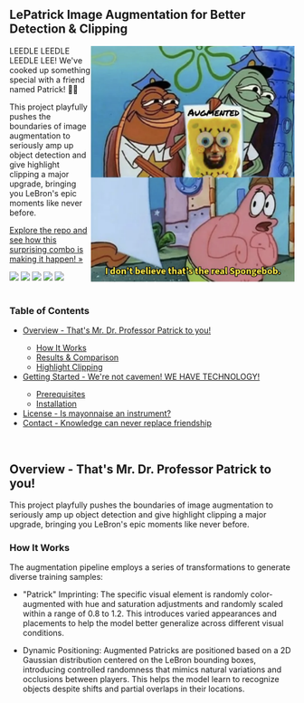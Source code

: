 <a id="readme-top"></a>
## LePatrick Image Augmentation for Better Detection & Clipping

<img src="images/logo.png" align="right" width="360">

LEEDLE LEEDLE LEEDLE LEE! We've cooked up something special with a friend named Patrick! 👑🔥

This project playfully pushes the boundaries of image augmentation to seriously amp up object detection and give highlight clipping a major upgrade, bringing you LeBron's epic moments like never before.

[Explore the repo and see how this surprising combo is making it happen! »]()

<div>
<img src="https://img.shields.io/badge/Python-FFD43B.svg?logo=Python&logoColor=blue" height="20"/>
<img src="https://img.shields.io/badge/PyTorch-%23EE4C2C.svg?logo=PyTorch&logoColor=white" height="20"/>
<img src="https://img.shields.io/badge/OpenCV-8BDA67.svg?logo=OpenCV&logoColor=white" height="20"/>
<img src="https://img.shields.io/badge/YOLOv11-111F68.svg?logo=YOLO&logoColor=white" height="20"/>
<img src="https://img.shields.io/badge/Roboflow-6706CE.svg?logo=Roboflow&logoColor=white" height="20"/>
</div>
<br/>

### Table of Contents
<ul>
	<li><a href="#1">Overview - That's Mr. Dr. Professor Patrick to you!</a></li>
    <ul>
		<li><a href="#1-1">How It Works</a></li>
		<li><a href="#1-2">Results & Comparison</a></li>
		<li><a href="#1-3">Highlight Clipping</a></li>
	</ul>
    <li><a href="#2">Getting Started - We're not cavemen! WE HAVE TECHNOLOGY!</a></li>
    <ul>
        <li><a href="#2-1">Prerequisites</a></li>
        <li><a href="#2-2">Installation</a></li>
    </ul>
    <li><a href="#3">License - Is mayonnaise an instrument?</a></li>
    <li><a href="#4">Contact - Knowledge can never replace friendship</a></li>
</ul>
<br/>

<a id="1"></a>
## Overview - That's Mr. Dr. Professor Patrick to you!

This project playfully pushes the boundaries of image augmentation to seriously amp up object detection and give highlight clipping a major upgrade, bringing you LeBron's epic moments like never before.

<a id="1-1"></a>
### How It Works

The augmentation pipeline employs a series of transformations to generate diverse training samples:

* <a>"Patrick" Imprinting</a>:
The specific visual element is randomly color-augmented with hue and saturation adjustments and randomly scaled within a range of 0.8 to 1.2. This introduces varied appearances and placements to help the model better generalize across different visual conditions.

* <a>Dynamic Positioning</a>:
Augmented Patricks are positioned based on a 2D Gaussian distribution centered on the LeBron bounding boxes, introducing controlled randomness that mimics natural variations and occlusions between players. This helps the model learn to recognize objects despite shifts and partial overlaps in their locations.
